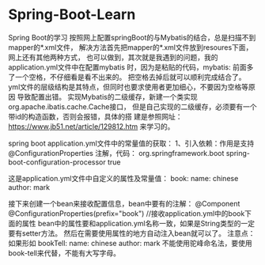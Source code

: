 # Spring-Boot-Learn
Spring Boot的学习
按照网上配置springBoot的与Mybatis的结合，总是扫描不到mapper的*.xml文件，
解决方法首先把mapper的*.xml文件放到resoures下面，网上还有其他两种方式，
也可以做到，其次就是我遇到的问题，我的application.yml文件中在配置mybatis
时，因为是粘贴的代码，mybatis: 前面多了一个空格，不仔细看是看不出来的。
把空格去掉后就可以顺利完成结合了。
yml文件的层级结构是其特点，但同时也要求使用者更加细心，不要因为空格等原因
导致配置出错。
实现Mybatis的二级缓存，新建一个类实现org.apache.ibatis.cache.Cache接口，
但是自己实现的二级缓存，必须要有一个带id的构造函数，否则会报错，具体的搭
建是参照网址：https://www.jb51.net/article/129812.htm 来学习的。

spring boot application.yml文件中的常量值的获取：
1、引入依赖：作用是支持 @ConfigurationProperties 注解，代码：
<dependency> 
  <groupId>org.springframework.boot</groupId> 
  <artifactId>spring-boot-configuration-processor</artifactId> 
  <optional>true</optional> 
</dependency>

这是application.yml文件中自定义的属性及常量值：
book:
  name: chinese
  author: mark

接下来创建一个bean来接收配置信息，bean中要有的注解：
@Component
@ConfigurationProperties(prefix="book") //接收application.yml中的book下面的属性
bean中的属性要和application.yml名称一致，如果是String类型的一定要有setter方法。
然后在需要使用属性的地方自动注入bean就可以了。
注意点：如果形如
bookTell:
  name: chinese
  author: mark
不能使用驼峰命名法，要使用book-tell来代替，不能有大写字母。